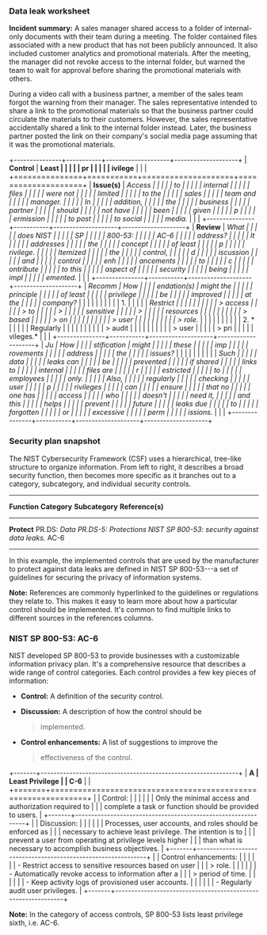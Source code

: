 ### **Data leak worksheet**

**Incident summary:** A sales manager shared access to a folder of
internal-only documents with their team during a meeting. The folder
contained files associated with a new product that has not been publicly
announced. It also included customer analytics and promotional
materials. After the meeting, the manager did not revoke access to the
internal folder, but warned the team to wait for approval before sharing
the promotional materials with others.

During a video call with a business partner, a member of the sales team
forgot the warning from their manager. The sales representative intended
to share a link to the promotional materials so that the business
partner could circulate the materials to their customers. However, the
sales representative accidentally shared a link to the internal folder
instead. Later, the business partner posted the link on their company\'s
social media page assuming that it was the promotional materials.

+---------------+-----------+--------------------+--------------------+
| **Control**   | **Least   |                    |                    |
|               | pr        |                    |                    |
|               | ivilege** |                    |                    |
+===============+===========+====================+====================+
| **Issue(s)**  | *Access   |                    |                    |
|               | to        |                    |                    |
|               | internal  |                    |                    |
|               | files     |                    |                    |
|               | were not  |                    |                    |
|               | limited   |                    |                    |
|               | to the    |                    |                    |
|               | sales     |                    |                    |
|               | team and  |                    |                    |
|               | manager.  |                    |                    |
|               | In        |                    |                    |
|               | addition, |                    |                    |
|               | the       |                    |                    |
|               | business  |                    |                    |
|               | partner   |                    |                    |
|               | should    |                    |                    |
|               | not have  |                    |                    |
|               | been      |                    |                    |
|               | given     |                    |                    |
|               | p         |                    |                    |
|               | ermission |                    |                    |
|               | to post   |                    |                    |
|               | to social |                    |                    |
|               | media.*   |                    |                    |
+---------------+-----------+--------------------+--------------------+
| **Review**    | *What     |                    |                    |
|               | does NIST |                    |                    |
|               | SP        |                    |                    |
|               | 800-53:   |                    |                    |
|               | AC-6      |                    |                    |
|               | address?  |                    |                    |
|               | It        |                    |                    |
|               | addresses |                    |                    |
|               | the       |                    |                    |
|               | concept   |                    |                    |
|               | of least  |                    |                    |
|               | p         |                    |                    |
|               | rivilege. |                    |                    |
|               | Itemized  |                    |                    |
|               | the       |                    |                    |
|               | control,  |                    |                    |
|               | d         |                    |                    |
|               | iscussion |                    |                    |
|               | and       |                    |                    |
|               | control   |                    |                    |
|               | enh       |                    |                    |
|               | ancements |                    |                    |
|               | to        |                    |                    |
|               | c         |                    |                    |
|               | ontribute |                    |                    |
|               | to this   |                    |                    |
|               | aspect of |                    |                    |
|               | security  |                    |                    |
|               | being     |                    |                    |
|               | impl      |                    |                    |
|               | emented.* |                    |                    |
+---------------+-----------+--------------------+--------------------+
| **Recomm      | *How      |                    |                    |
| endation(s)** | might the |                    |                    |
|               | principle |                    |                    |
|               | of least  |                    |                    |
|               | privilege |                    |                    |
|               | be        |                    |                    |
|               | improved  |                    |                    |
|               | at the    |                    |                    |
|               | company?* |                    |                    |
|               |           |                    |                    |
|               | 1.        |                    |                    |
|               | *Restrict |                    |                    |
|               |           |                    |                    |
|               |  > access |                    |                    |
|               |     > to  |                    |                    |
|               |     >     |                    |                    |
|               | sensitive |                    |                    |
|               |     >     |                    |                    |
|               | resources |                    |                    |
|               |           |                    |                    |
|               |   > based |                    |                    |
|               |     > on  |                    |                    |
|               |           |                    |                    |
|               |    > user |                    |                    |
|               |           |                    |                    |
|               |  > role.* |                    |                    |
|               |           |                    |                    |
|               | 2.  *     |                    |                    |
|               | Regularly |                    |                    |
|               |           |                    |                    |
|               |   > audit |                    |                    |
|               |           |                    |                    |
|               |    > user |                    |                    |
|               |     > pri |                    |                    |
|               | vileges.* |                    |                    |
+---------------+-----------+--------------------+--------------------+
| **Ju          | *How      |                    |                    |
| stification** | might     |                    |                    |
|               | these     |                    |                    |
|               | imp       |                    |                    |
|               | rovements |                    |                    |
|               | address   |                    |                    |
|               | the       |                    |                    |
|               | issues?*  |                    |                    |
|               |           |                    |                    |
|               | *Such     |                    |                    |
|               | data      |                    |                    |
|               | leaks can |                    |                    |
|               | be        |                    |                    |
|               | prevented |                    |                    |
|               | if shared |                    |                    |
|               | links to  |                    |                    |
|               | internal  |                    |                    |
|               | files are |                    |                    |
|               | r         |                    |                    |
|               | estricted |                    |                    |
|               | to        |                    |                    |
|               | employees |                    |                    |
|               | only.     |                    |                    |
|               | Also,     |                    |                    |
|               | regularly |                    |                    |
|               | checking  |                    |                    |
|               | user      |                    |                    |
|               | p         |                    |                    |
|               | rivileges |                    |                    |
|               | can       |                    |                    |
|               | ensure    |                    |                    |
|               | that no   |                    |                    |
|               | one has   |                    |                    |
|               | access    |                    |                    |
|               | who       |                    |                    |
|               | doesn't   |                    |                    |
|               | need it,  |                    |                    |
|               | and this  |                    |                    |
|               | helps     |                    |                    |
|               | prevent   |                    |                    |
|               | future    |                    |                    |
|               | leaks due |                    |                    |
|               | to        |                    |                    |
|               | forgotten |                    |                    |
|               | or        |                    |                    |
|               | excessive |                    |                    |
|               | perm      |                    |                    |
|               | issions.* |                    |                    |
+---------------+-----------+--------------------+--------------------+

### **Security plan snapshot**

The NIST Cybersecurity Framework (CSF) uses a hierarchical, tree-like
structure to organize information. From left to right, it describes a
broad security function, then becomes more specific as it branches out
to a category, subcategory, and individual security controls.

  --------------------------------------------------------------------------
  **Function**   **Category**     **Subcategory**         **Reference(s)**
  -------------- ---------------- ----------------------- ------------------
  **Protect**    PR.DS: *Data     PR.DS-5: *Protections   NIST SP 800-53:
                 security*        against data leaks.*    AC-6

  --------------------------------------------------------------------------

In this example, the implemented controls that are used by the
manufacturer to protect against data leaks are defined in NIST SP
800-53---a set of guidelines for securing the privacy of information
systems.

**Note:** References are commonly hyperlinked to the guidelines or
regulations they relate to. This makes it easy to learn more about how a
particular control should be implemented. It\'s common to find multiple
links to different sources in the references columns.

### **NIST SP 800-53: AC-6**

NIST developed SP 800-53 to provide businesses with a customizable
information privacy plan. It\'s a comprehensive resource that describes
a wide range of control categories. Each control provides a few key
pieces of information:

-   **Control:** A definition of the security control.

-   **Discussion:** A description of how the control should be
    > implemented.

-   **Control enhancements:** A list of suggestions to improve the
    > effectiveness of the control.

+-------+--------------------------------------------------------------+
| **A   | **Least Privilege**                                          |
| C-6** |                                                              |
+=======+==============================================================+
|       | Control:                                                     |
|       |                                                              |
|       | Only the minimal access and authorization required to        |
|       | complete a task or function should be provided to users.     |
+-------+--------------------------------------------------------------+
|       | Discussion:                                                  |
|       |                                                              |
|       | Processes, user accounts, and roles should be enforced as    |
|       | necessary to achieve least privilege. The intention is to    |
|       | prevent a user from operating at privilege levels higher     |
|       | than what is necessary to accomplish business objectives.    |
+-------+--------------------------------------------------------------+
|       | Control enhancements:                                        |
|       |                                                              |
|       | -   Restrict access to sensitive resources based on user     |
|       |     > role.                                                  |
|       |                                                              |
|       | -   Automatically revoke access to information after a       |
|       |     > period of time.                                        |
|       |                                                              |
|       | -   Keep activity logs of provisioned user accounts.         |
|       |                                                              |
|       | -   Regularly audit user privileges.                         |
+-------+--------------------------------------------------------------+

**Note:** In the category of access controls, SP 800-53 lists least
privilege sixth, i.e. AC-6.
